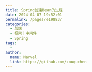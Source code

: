 ```yaml
---
title: Spring创建Bean的过程
date: 2024-04-07 19:52:01
permalink: /pages/e19883/
categories:
  - 后端
  - 框架｜中间件
  - Spring
tags:
  - 
author: 
  name: Marvel
  link: https://github.com/zouquchen
---
```

